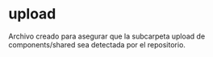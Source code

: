 # upload
Archivo creado para asegurar que la subcarpeta upload de components/shared sea detectada por el repositorio.